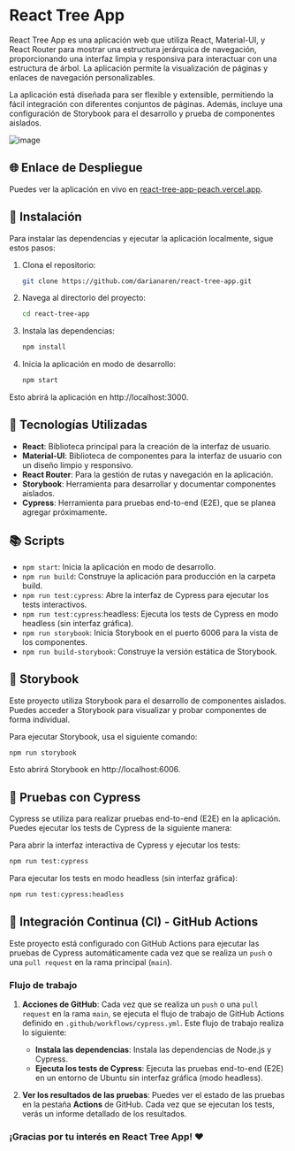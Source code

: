 # React Tree App

React Tree App es una aplicación web que utiliza React, Material-UI, y React Router para mostrar una estructura jerárquica de navegación, proporcionando una interfaz limpia y responsiva para interactuar con una estructura de árbol. La aplicación permite la visualización de páginas y enlaces de navegación personalizables.

La aplicación está diseñada para ser flexible y extensible, permitiendo la fácil integración con diferentes conjuntos de páginas. Además, incluye una configuración de Storybook para el desarrollo y prueba de componentes aislados.

![image](https://github.com/user-attachments/assets/5a98615d-c0d0-40b1-a643-d70d9ff7ce18)

## 🌐 Enlace de Despliegue

Puedes ver la aplicación en vivo en [react-tree-app-peach.vercel.app](https://react-tree-app-peach.vercel.app).

## 🚀 Instalación

Para instalar las dependencias y ejecutar la aplicación localmente, sigue estos pasos:

1. Clona el repositorio:

   ```bash
   git clone https://github.com/darianaren/react-tree-app.git
   ```

2. Navega al directorio del proyecto:

   ```bash
   cd react-tree-app
   ```

3. Instala las dependencias:

   ```bash
   npm install
   ```

4. Inicia la aplicación en modo de desarrollo:
   ```bash
   npm start
   ```

Esto abrirá la aplicación en http://localhost:3000.

## 🔧 Tecnologías Utilizadas

- **React**: Biblioteca principal para la creación de la interfaz de usuario.
- **Material-UI**: Biblioteca de componentes para la interfaz de usuario con un diseño limpio y responsivo.
- **React Router**: Para la gestión de rutas y navegación en la aplicación.
- **Storybook**: Herramienta para desarrollar y documentar componentes aislados.
- **Cypress**: Herramienta para pruebas end-to-end (E2E), que se planea agregar próximamente.

## 📚 Scripts

- `npm start`: Inicia la aplicación en modo de desarrollo.
- `npm run build`: Construye la aplicación para producción en la carpeta build.
- `npm run test:cypress`: Abre la interfaz de Cypress para ejecutar los tests interactivos.
- `npm run test:cypress`:headless: Ejecuta los tests de Cypress en modo headless (sin interfaz gráfica).
- `npm run storybook`: Inicia Storybook en el puerto 6006 para la vista de los componentes.
- `npm run build-storybook`: Construye la versión estática de Storybook.

## 📒 Storybook

Este proyecto utiliza Storybook para el desarrollo de componentes aislados. Puedes acceder a Storybook para visualizar y probar componentes de forma individual.

Para ejecutar Storybook, usa el siguiente comando:

```bash
npm run storybook
```

Esto abrirá Storybook en http://localhost:6006.

## 🧪 Pruebas con Cypress

Cypress se utiliza para realizar pruebas end-to-end (E2E) en la aplicación. Puedes ejecutar los tests de Cypress de la siguiente manera:

Para abrir la interfaz interactiva de Cypress y ejecutar los tests:

```bash
npm run test:cypress
```

Para ejecutar los tests en modo headless (sin interfaz gráfica):

```bash
npm run test:cypress:headless
```

## 🔄 Integración Continua (CI) - GitHub Actions

Este proyecto está configurado con GitHub Actions para ejecutar las pruebas de Cypress automáticamente cada vez que se realiza un `push` o una `pull request` en la rama principal (`main`).

### Flujo de trabajo

1. **Acciones de GitHub**:
   Cada vez que se realiza un `push` o una `pull request` en la rama `main`, se ejecuta el flujo de trabajo de GitHub Actions definido en `.github/workflows/cypress.yml`. Este flujo de trabajo realiza lo siguiente:

   - **Instala las dependencias**: Instala las dependencias de Node.js y Cypress.
   - **Ejecuta los tests de Cypress**: Ejecuta las pruebas end-to-end (E2E) en un entorno de Ubuntu sin interfaz gráfica (modo headless).

2. **Ver los resultados de las pruebas**:
   Puedes ver el estado de las pruebas en la pestaña **Actions** de GitHub. Cada vez que se ejecutan los tests, verás un informe detallado de los resultados.

### ¡Gracias por tu interés en React Tree App! ❤
